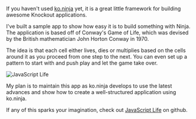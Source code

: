 If you haven't used [ko.ninja](https://github.com/jcreamer898/ko.ninja) yet, it is a great little framework for building awesome Knockout applications.

I've built a sample app to show how easy it is to build something with Ninja. The application is based off of Conway's Game of Life, which was devised by the British mathematician John Horton Conway in 1970.

<!-- more -->

The idea is that each cell either lives, dies or multiplies based on the cells around it as you proceed from one step to the next. You can even set up a pattern to start with and push play and let the game take over.

![JavaScript Life](/images/blog/life.png)

My plan is to maintain this app as ko.ninja develops to use the latest advances and show how to create a well-structured application using ko.ninja.

If any of this sparks your imagination, check out [JavaScript Life](https://github.com/tysoncadenhead/javascript-life) on github.